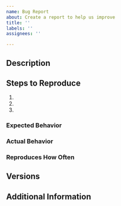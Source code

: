 ```yaml
---
name: Bug Report
about: Create a report to help us improve
title: ''
labels: ''
assignees: ''

---
```


<!--

Welcome! Thanks for reporting bugs!

Do you want to ask a question? Are you looking for support?
Please ask us on
- Discord: https://discord.com/invite/uCPdDXzbdv
- GitHub Discussion

-->

## Description

<!-- describe the bug -->

## Steps to Reproduce

1. <!-- first step -->
2. <!-- then -->
3. <!-- and so on -->

### Expected Behavior

<!-- what is expected to happen? -->

### Actual Behavior

<!-- what actually happened? -->

### Reproduces How Often

<!-- is it always reproducible? -->

## Versions

<!-- you can get this information from copy and pasting the output of `cargo tree | grep sea-` from the console. Also, please include the database and OS that you are running. -->

## Additional Information

<!-- any other additional information that might be helpful -->
